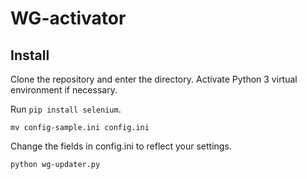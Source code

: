 WG-activator
============

## Install

Clone the repository and enter the directory. Activate Python 3 virtual environment if necessary.

Run `pip install selenium`.

```
mv config-sample.ini config.ini
```

Change the fields in config.ini to reflect your settings.

```
python wg-updater.py
```
